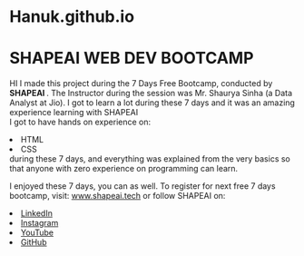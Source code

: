 # Hanuk.github.io
# SHAPEAI WEB DEV BOOTCAMP
HI I made this project during the 7 Days Free Bootcamp, conducted by <b>SHAPEAI </b>. 
The Instructor during the session was Mr. Shaurya Sinha (a Data Analyst at Jio). I got to learn a lot during these 7 days and it was an amazing experience learning with SHAPEAI <br>I got to have hands on experience on:
<li>HTML
<li>CSS
<br>during these 7 days, and everything was explained from the very basics so that anyone with zero experience on programming can learn.
  
I enjoyed these 7 days, you can as well. To register for next free 7 days bootcamp, visit: www.shapeai.tech or follow SHAPEAI on: 
<li><a href="https://in.linkedin.com/company/shapeat">LinkedIn</a>
<li><a href="https://www.instagram.com/shape.at/?hl=en">Instagram</a>
<li><a href="https://www.youtube.com/channel/UCTUVDITW9meuDXWcbmISPdA">YouTube</a>
<li><a href="https://github.com/shapeai">GitHub</a>

